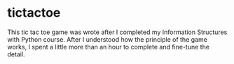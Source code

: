 # tictactoe

This tic tac toe game was wrote after I completed my Information Structures with Python course. After I understood how the principle of the game works, I spent a little more than an hour to complete and fine-tune the detail.
